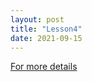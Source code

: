 ```yaml
---
layout: post
title: "Lesson4"
date: 2021-09-15
---
```

[For more details](https://github.com/ColeFang/NeuCS5520_projects/blob/ph-pages/documents/lesson1.4.doc?raw=true)
